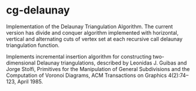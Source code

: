 cg-delaunay
===========

Implementation of the Delaunay Triangulation Algorithm.
The current version has divide and conquer algorithm implemented with
horizontal, vertical and alternating cuts of vertex set at each recursive call
delaunay triangulation function.

Implements incremental insertion algorithm for constructing two-dimensional Delaunay triangulations, 
described by Leonidas J. Guibas and Jorge Stolfi, Primitives for the Manipulation of General 
Subdivisions and the Computation of Voronoi Diagrams, ACM Transactions on Graphics 4(2):74–123, April 1985.
